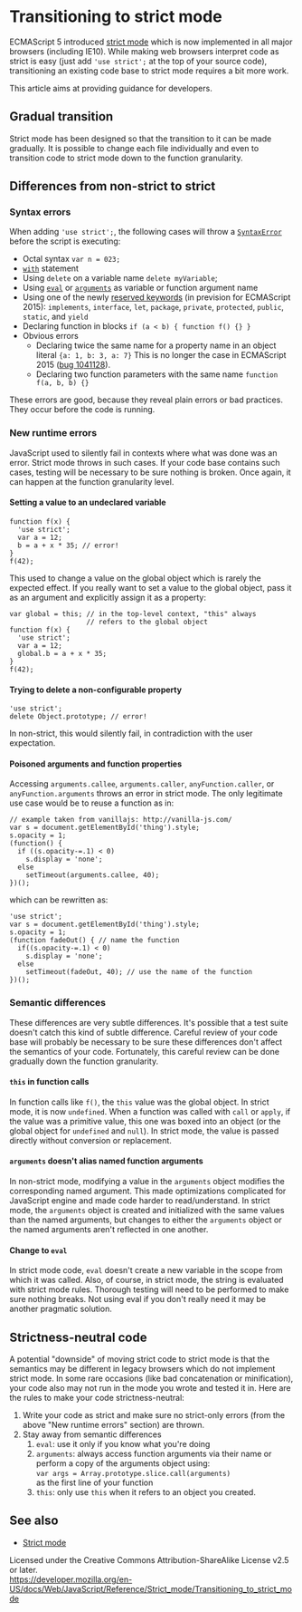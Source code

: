 # Transitioning to strict mode

ECMAScript 5 introduced [strict mode](../strict_mode) which is now implemented in all major browsers (including IE10). While making web browsers interpret code as strict is easy (just add `'use strict';` at the top of your source code), transitioning an existing code base to strict mode requires a bit more work.

This article aims at providing guidance for developers.

## Gradual transition

Strict mode has been designed so that the transition to it can be made gradually. It is possible to change each file individually and even to transition code to strict mode down to the function granularity.

## Differences from non-strict to strict

### Syntax errors

When adding `'use strict';`, the following cases will throw a [`SyntaxError`](../global_objects/syntaxerror) before the script is executing:

-   Octal syntax `var n = 023;`
-   [`with`](../statements/with) statement
-   Using `delete` on a variable name `delete myVariable`;
-   Using [`eval`](../global_objects/eval) or [`arguments`](../functions/arguments) as variable or function argument name
-   Using one of the newly [reserved keywords](../lexical_grammar#keywords) (in prevision for ECMAScript 2015): `implements`, `interface`, `let`, `package`, `private`, `protected`, `public`, `static`, and `yield`
-   Declaring function in blocks `if (a < b) { function f() {} }`
-   Obvious errors
    -   Declaring twice the same name for a property name in an object literal `{a: 1, b: 3, a: 7}` This is no longer the case in ECMAScript 2015 ([bug 1041128](https://bugzilla.mozilla.org/show_bug.cgi?id=1041128)).
    -   Declaring two function parameters with the same name `function f(a, b, b) {}`

These errors are good, because they reveal plain errors or bad practices. They occur before the code is running.

### New runtime errors

JavaScript used to silently fail in contexts where what was done was an error. Strict mode throws in such cases. If your code base contains such cases, testing will be necessary to be sure nothing is broken. Once again, it can happen at the function granularity level.

#### Setting a value to an undeclared variable

    function f(x) {
      'use strict';
      var a = 12;
      b = a + x * 35; // error!
    }
    f(42);

This used to change a value on the global object which is rarely the expected effect. If you really want to set a value to the global object, pass it as an argument and explicitly assign it as a property:

    var global = this; // in the top-level context, "this" always
                       // refers to the global object
    function f(x) {
      'use strict';
      var a = 12;
      global.b = a + x * 35;
    }
    f(42);

#### Trying to delete a non-configurable property

    'use strict';
    delete Object.prototype; // error!

In non-strict, this would silently fail, in contradiction with the user expectation.

#### Poisoned arguments and function properties

Accessing `arguments.callee`, `arguments.caller`, `anyFunction.caller`, or `anyFunction.arguments` throws an error in strict mode. The only legitimate use case would be to reuse a function as in:

    // example taken from vanillajs: http://vanilla-js.com/
    var s = document.getElementById('thing').style;
    s.opacity = 1;
    (function() {
      if ((s.opacity-=.1) < 0)
        s.display = 'none';
      else
        setTimeout(arguments.callee, 40);
    })();

which can be rewritten as:

    'use strict';
    var s = document.getElementById('thing').style;
    s.opacity = 1;
    (function fadeOut() { // name the function
      if((s.opacity-=.1) < 0)
        s.display = 'none';
      else
        setTimeout(fadeOut, 40); // use the name of the function
    })();

### Semantic differences

These differences are very subtle differences. It's possible that a test suite doesn't catch this kind of subtle difference. Careful review of your code base will probably be necessary to be sure these differences don't affect the semantics of your code. Fortunately, this careful review can be done gradually down the function granularity.

#### `this` in function calls

In function calls like `f()`, the `this` value was the global object. In strict mode, it is now `undefined`. When a function was called with `call` or `apply`, if the value was a primitive value, this one was boxed into an object (or the global object for `undefined` and `null`). In strict mode, the value is passed directly without conversion or replacement.

#### `arguments` doesn't alias named function arguments

In non-strict mode, modifying a value in the `arguments` object modifies the corresponding named argument. This made optimizations complicated for JavaScript engine and made code harder to read/understand. In strict mode, the `arguments` object is created and initialized with the same values than the named arguments, but changes to either the `arguments` object or the named arguments aren't reflected in one another.

#### Change to `eval`

In strict mode code, `eval` doesn't create a new variable in the scope from which it was called. Also, of course, in strict mode, the string is evaluated with strict mode rules. Thorough testing will need to be performed to make sure nothing breaks. Not using eval if you don't really need it may be another pragmatic solution.

## Strictness-neutral code

A potential "downside" of moving strict code to strict mode is that the semantics may be different in legacy browsers which do not implement strict mode. In some rare occasions (like bad concatenation or minification), your code also may not run in the mode you wrote and tested it in. Here are the rules to make your code strictness-neutral:

1.  Write your code as strict and make sure no strict-only errors (from the above "New runtime errors" section) are thrown.
2.  Stay away from semantic differences
    1.  `eval`: use it only if you know what you're doing
    2.  `arguments`: always access function arguments via their name or perform a copy of the arguments object using:  
        `var args = Array.prototype.slice.call(arguments)`  
        as the first line of your function
    3.  `this`: only use `this` when it refers to an object you created.

## See also

-   [Strict mode](../strict_mode)

 
Licensed under the Creative Commons Attribution-ShareAlike License v2.5 or later.  
<a href="https://developer.mozilla.org/en-US/docs/Web/JavaScript/Reference/Strict_mode/Transitioning_to_strict_mode" class="_attribution-link">https://developer.mozilla.org/en-US/docs/Web/JavaScript/Reference/Strict_mode/Transitioning_to_strict_mode</a>
